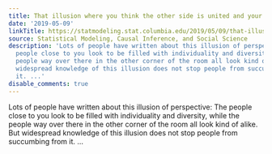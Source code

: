 ```yaml
---
title: That illusion where you think the other side is united and your side is diverse
date: '2019-05-09'
linkTitle: https://statmodeling.stat.columbia.edu/2019/05/09/that-illusion-where-you-think-the-other-side-is-united-and-your-side-is-diverse/
source: Statistical Modeling, Causal Inference, and Social Science
description: 'Lots of people have written about this illusion of perspective: The
  people close to you look to be filled with individuality and diversity, while the
  people way over there in the other corner of the room all look kind of alike. But
  widespread knowledge of this illusion does not stop people from succumbing from
  it. ...'
disable_comments: true
---
```

Lots of people have written about this illusion of perspective: The people close to you look to be filled with individuality and diversity, while the people way over there in the other corner of the room all look kind of alike. But widespread knowledge of this illusion does not stop people from succumbing from it. ...